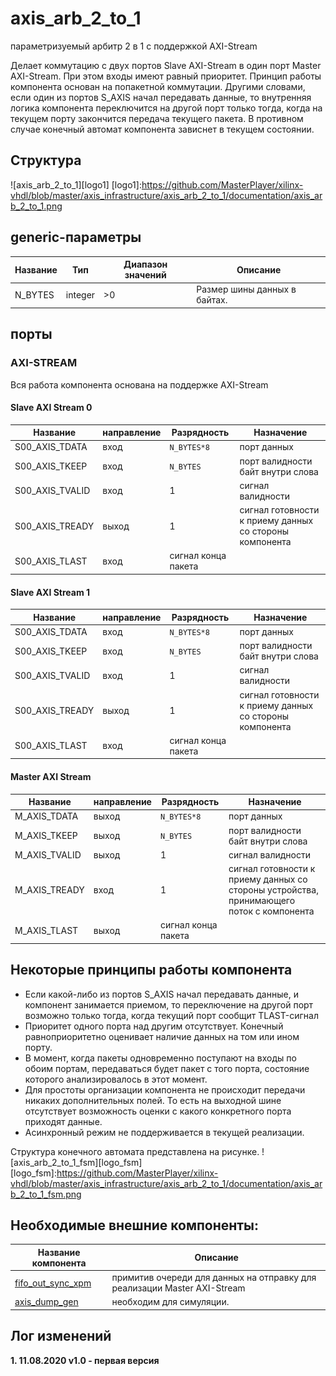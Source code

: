 # axis_arb_2_to_1

параметризуемый арбитр 2 в 1 с поддержкой AXI-Stream

Делает коммутацию с двух портов Slave AXI-Stream в один порт Master AXI-Stream. При этом входы имеют равный приоритет. Принцип работы компонента основан на попакетной коммутации. Другими словами, если один из портов S_AXIS начал передавать данные, то внутренняя логика компонента переключится на другой порт только тогда, когда на текущем порту закончится передача текущего пакета. В противном случае конечный автомат компонента зависнет в текущем состоянии. 

## Структура 

![axis_arb_2_to_1][logo1]
[logo1]:https://github.com/MasterPlayer/xilinx-vhdl/blob/master/axis_infrastructure/axis_arb_2_to_1/documentation/axis_arb_2_to_1.png

## generic-параметры
Название | Тип | Диапазон значений | Описание
---------|-----|-------------------|---------
N_BYTES | integer | >0 | Размер шины данных в байтах. 

## порты 

### AXI-STREAM

Вся работа компонента основана на поддержке AXI-Stream

#### Slave AXI Stream 0

Название | направление | Разрядность | Назначение
---------|-------------|-------------|-----------
S00_AXIS_TDATA | вход | `N_BYTES*8` | порт данных
S00_AXIS_TKEEP | вход | `N_BYTES` | порт валидности байт внутри слова
S00_AXIS_TVALID | вход | 1 | сигнал валидности
S00_AXIS_TREADY | выход | 1 | сигнал готовности к приему данных со стороны компонента
S00_AXIS_TLAST | вход | сигнал конца пакета


#### Slave AXI Stream 1 

Название | направление | Разрядность | Назначение
---------|-------------|-------------|-----------
S00_AXIS_TDATA | вход | `N_BYTES*8` | порт данных
S00_AXIS_TKEEP | вход | `N_BYTES` | порт валидности байт внутри слова
S00_AXIS_TVALID | вход | 1 | сигнал валидности
S00_AXIS_TREADY | выход | 1 | сигнал готовности к приему данных со стороны компонента
S00_AXIS_TLAST | вход | сигнал конца пакета


#### Master AXI Stream 

Название | направление | Разрядность | Назначение
---------|-------------|-------------|-----------
M_AXIS_TDATA | выход | `N_BYTES*8` | порт данных
M_AXIS_TKEEP | выход | `N_BYTES` | порт валидности байт внутри слова
M_AXIS_TVALID | выход | 1 | сигнал валидности
M_AXIS_TREADY | вход | 1 | сигнал готовности к приему данных со стороны устройства, принимающего поток с компонента
M_AXIS_TLAST | выход | сигнал конца пакета


## Некоторые принципы работы компонента
- Если какой-либо из портов S_AXIS начал передавать данные, и компонент занимается приемом, то переключение на другой порт возможно только тогда, когда текущий порт сообщит TLAST-сигнал
- Приоритет одного порта над другим отсутствует. Конечный равноприоритетно оценивает наличие данных на том или ином порту. 
- В момент, когда пакеты одновременно поступают на входы по обоим портам, передаваться будет пакет с того порта, состояние которого анализировалось в этот момент. 
- Для простоты организации компонента не происходит передачи никаких дополнительных полей. То есть на выходной шине отсутствует возможность оценки с какого конкретного порта приходят данные. 
- Асинхронный режим не поддерживается в текущей реализации. 

Структура конечного автомата представлена на рисунке. 
![axis_arb_2_to_1_fsm][logo_fsm]
[logo_fsm]:https://github.com/MasterPlayer/xilinx-vhdl/blob/master/axis_infrastructure/axis_arb_2_to_1/documentation/axis_arb_2_to_1_fsm.png


## Необходимые внешние компоненты:
Название компонента | Описание
--------------------|---------
[fifo_out_sync_xpm](https://github.com/MasterPlayer/xilinx-vhdl/blob/master/fifo_parametrized/fifo_out_sync_xpm/fifo_out_sync_xpm.vhd) | примитив очереди для данных на отправку для реализации Master AXI-Stream
[axis_dump_gen](https://github.com/MasterPlayer/xilinx-vhdl/tree/master/axis_infrastructure/axis_dump_gen) | необходим для симуляции. 


## Лог изменений

**1. 11.08.2020 v1.0 - первая версия**

